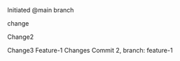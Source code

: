 Initiated @main branch

change


















Change2















Change3
Feature-1 Changes
Commit 2, branch: feature-1
